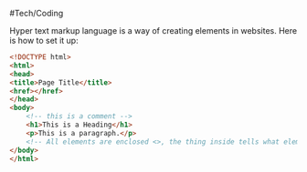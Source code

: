 #Tech/Coding 

Hyper text markup language is a way of creating elements in websites. Here is how to set it up:

```html 
<!DOCTYPE html>  
<html>  
<head>  
<title>Page Title</title>  
<href></href>
</head>  
<body>  
	<!-- this is a comment -->
	<h1>This is a Heading</h1>  
	<p>This is a paragraph.</p>
	<!-- All elements are enclosed <>, the thing inside tells what element it is in, it is closed by </> -->
</body>  
</html>
```
